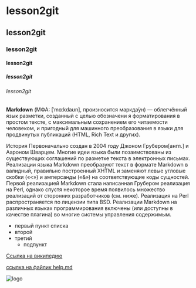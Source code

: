 # lesson2git
## lesson2git 
### lesson2git
#### lesson2git
##### lesson2git
###### lesson2git
**Markdown** (МФА: [ˈmɑːkdaʊn], произносится маркда́ун)
— облегчённый язык разметки, созданный с целью обозначени
я форматирования в простом тексте, с максимальным сохранением
его читаемости человеком, и пригодный для машинного 
преобразования в языки для продвинутых публикаций 
(HTML, Rich Text и других).

История
Первоначально создан в 2004 году Джоном Грубером[англ.] 
и Аароном Шварцем. Многие идеи языка были позаимствованы
из существующих соглашений по разметке текста в электронных
письмах. Реализации языка Markdown преобразуют текст в 
формате Markdown в валидный, правильно построенный XHTML
и заменяют левые угловые скобки («<») и амперсанды («&») 
на соответствующие коды сущностей. <br/> Первой реализацией Markdown
стала написанная Грубером реализация на Perl, однако спустя 
некоторое время появилось множество реализаций от сторонних 
разработчиков (см. ниже). Реализация на Perl распространяется
по лицензии типа BSD. Реализации Markdown на различных языках
программирования включены (или доступны в качестве плагина) 
во многие системы управления содержимым.

- первый пункт списка
- второй
- третий
   - подпункт

[Ссылка на википедию](https://ru.wikipedia.org/wiki/Markdown)

[ссылка на файлик help.md](HELP.md)

![logo](https://upload.wikimedia.org/wikipedia/commons/thumb/4/48/Markdown-mark.svg/195px-Markdown-mark.svg.png)

